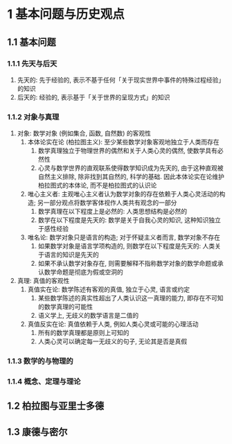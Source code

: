 # 1 基本问题与历史观点

## 1.1 基本问题
### 1.1.1 先天与后天
1. 先天的: 先于经验的, 表示不基于任何「关于现实世界中事件的特殊过程经验」的知识
2. 后天的: 经验的, 表示基于「关于世界的呈现方式」的知识

### 1.1.2 对象与真理
1. 对象: 数学对象 (例如集合, 函数, 自然数) 的客观性
    1. 本体论实在论 (柏拉图主义): 至少某些数学对象客观地独立于人类而存在
        1. 数学真理独立于物理世界的偶然和关于人类心灵的偶然, 使数学具有必然性
        2. 心灵与数学世界的直观联系使得数学知识成为先天的,  由于这种直观被自然主义排除, 除非找到其自然的, 科学的基础. 因此本体论实在论维护柏拉图式的本体论, 而不是柏拉图式的认识论
    2. 唯心主义者: 主观唯心主义者认为数学对象的存在依赖于人类心灵活动的构造; 另一部分观点将数学客体视作人类共有观念的一部分
        1. 数学真理在以下程度上是必然的: 人类思想结构是必然的
        2. 数学在以下程度是先天的: 数学是关于自我心灵的知识, 这种知识独立于感性经验
    3. 唯名论: 数学对象只是语言的构造; 对于怀疑主义者而言, 数学对象不存在
        1. 如果数学对象是语言学项构造的, 则数学在以下程度是先天的: 人类关于语言的知识是先天的
        2. 如果不承认数学对象存在, 则需要解释不指称数学对象的数学命题或承认数学命题是彻底为假或空洞的
2. 真理: 真值的客观性
    1. 真值实在论: 数学陈述有客观的真值, 独立于心灵, 语言或约定
        1. 某些数学陈述的真实性超出了人类认识这一真理的能力, 即存在不可知的数学真理的可能性
        2. 语义学上, 无歧义的数学语言是二值的
    2. 真值反实在论: 真值依赖于人类, 例如人类心灵或可能的心理活动
        1. 所有的数学真理都是原则上可知的
        2. 人类心灵可以确定每一无歧义的句子, 无论其是否是真假

### 1.1.3 数学的与物理的

### 1.1.4 概念、定理与理论

## 1.2 柏拉图与亚里士多德

## 1.3 康德与密尔

